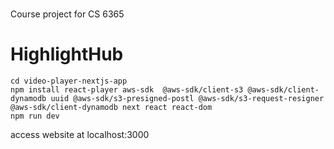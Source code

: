 # 
Course project for CS 6365
# HighlightHub

```shell
cd video-player-nextjs-app
npm install react-player aws-sdk  @aws-sdk/client-s3 @aws-sdk/client-dynamodb uuid @aws-sdk/s3-presigned-postl @aws-sdk/s3-request-resigner @aws-sdk/client-dynamodb next react react-dom
npm run dev
```

access website at localhost:3000

